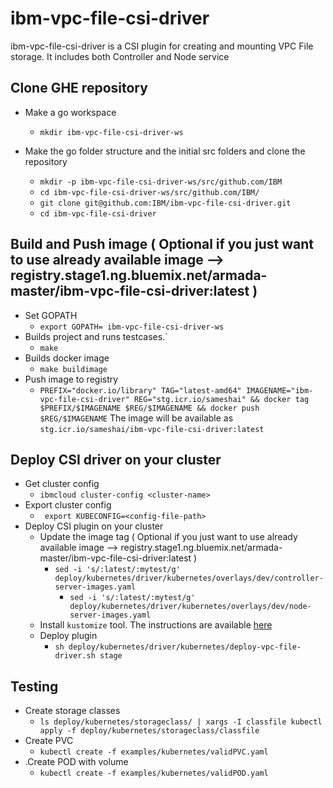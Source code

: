 
# ibm-vpc-file-csi-driver

ibm-vpc-file-csi-driver is a CSI plugin for creating and mounting VPC File storage.
It includes both Controller and Node service



## Clone GHE repository

- Make a go workspace
  - `mkdir ibm-vpc-file-csi-driver-ws`

- Make the go folder structure and the initial src folders and clone the repository
  - `mkdir -p ibm-vpc-file-csi-driver-ws/src/github.com/IBM`
  - `cd ibm-vpc-file-csi-driver-ws/src/github.com/IBM/`
  - `git clone git@github.com:IBM/ibm-vpc-file-csi-driver.git`
  - `cd ibm-vpc-file-csi-driver`


## Build and Push image ( Optional  if you just want to use already available image --> registry.stage1.ng.bluemix.net/armada-master/ibm-vpc-file-csi-driver:latest )

- Set GOPATH
  - `export GOPATH= ibm-vpc-file-csi-driver-ws`
- Builds project and runs testcases.`
  - `make`
- Builds docker image
  - `make buildimage`
- Push image to registry
  - `PREFIX="docker.io/library" TAG="latest-amd64" IMAGENAME="ibm-vpc-file-csi-driver" REG="stg.icr.io/sameshai" && docker tag $PREFIX/$IMAGENAME $REG/$IMAGENAME && docker push $REG/$IMAGENAME`
  The image will be available as `stg.icr.io/sameshai/ibm-vpc-file-csi-driver:latest`


## Deploy CSI driver on your cluster
- Get cluster config
  - `ibmcloud cluster-config <cluster-name>`
- Export cluster config
  - ` export KUBECONFIG=<config-file-path>`
- Deploy CSI plugin on your cluster
  - Update the image tag ( Optional  if you just want to use already available image --> registry.stage1.ng.bluemix.net/armada-master/ibm-vpc-file-csi-driver:latest )
     - `sed -i 's/:latest/:mytest/g' deploy/kubernetes/driver/kubernetes/overlays/dev/controller-server-images.yaml`
	   - `sed -i 's/:latest/:mytest/g' deploy/kubernetes/driver/kubernetes/overlays/dev/node-server-images.yaml`
  - Install `kustomize` tool. The instructions are available [here](https://github.com/kubernetes-sigs/kustomize/blob/master/docs/INSTALL.md)
  - Deploy plugin
    - `sh deploy/kubernetes/driver/kubernetes/deploy-vpc-file-driver.sh stage`

## Testing
- Create storage classes
  - `ls deploy/kubernetes/storageclass/ | xargs -I classfile kubectl apply -f deploy/kubernetes/storageclass/classfile`
- Create PVC
  - `kubectl create -f examples/kubernetes/validPVC.yaml`
- .Create POD with volume
  - `kubectl create -f examples/kubernetes/validPOD.yaml`
